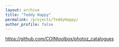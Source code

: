 ```yaml
---
layout: archive
title: "Teddy Happy"
permalink: /projects/TeddyHappy/
author_profile: false
---
```


https://github.com/COINtoolbox/photoz_catalogues

